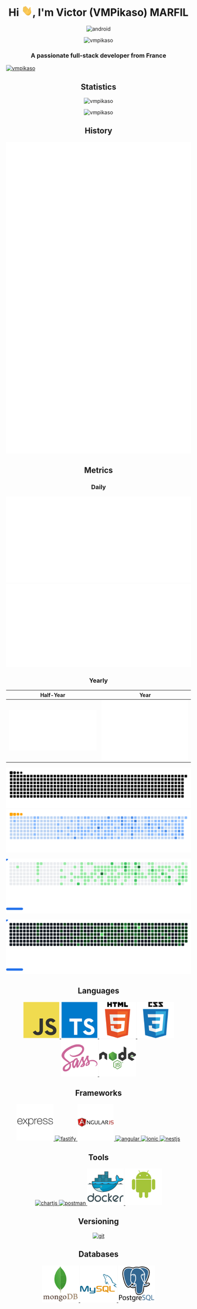 <h1 align="center">Hi <img src="https://raw.githubusercontent.com/vmpikaso/vmpikaso/main/wave.gif" width="30px" height="30px" />, I'm Victor (VMPikaso) MARFIL</h1>
<p align="center"><img src="https://github.com/vmpikaso.png" alt="android" width="250" height="250"/>
</p>
<p align="center"> <img src="https://komarev.com/ghpvc/?username=vmpikaso&label=Profile%20views&color=0e75b6&style=flat" alt="vmpikaso" /> </p>

<h3 align="center">A passionate full-stack developer from France</h3>

<p align="left"> <a href="https://github.com/ryo-ma/github-profile-trophy"><img src="https://github-profile-trophy.vercel.app/?username=vmpikaso&theme=dracula" alt="vmpikaso" /></a> </p>

 <h2 align="center">Statistics</h2>

<p align="center"><img src="https://github-readme-stats.vercel.app/api?username=vmpikaso&show_icons=true&locale=fr" alt="vmpikaso" /></p>

<p align="center"><img src="https://github-readme-stats.vercel.app/api/top-langs?username=vmpikaso&show_icons=true&locale=fr" alt="vmpikaso"/></p>

<h2 align="center">History</h2>
<p align="center">

![Yearly History](https://raw.githubusercontent.com/vmpikaso/vmpikaso/github-metrics-yearly/metrics.plugin.calendar.full.svg)

</p>
<h2 align="center">Metrics</h2>
<h3 align="center">Daily</h3>
<p align="center">

![Daily Metrics](https://raw.githubusercontent.com/vmpikaso/vmpikaso/github-metrics-daily/github-metrics.svg)
![Daily Achievements](https://raw.githubusercontent.com/vmpikaso/vmpikaso/github-metrics-daily/metrics.plugin.achievements.compact.svg)

</p>

<h3 align="center">Yearly</h3>
<p align="center">

|                                                              Half-Year                                                               |                                                                 Year                                                                 |
| :----------------------------------------------------------------------------------------------------------------------------------: | :----------------------------------------------------------------------------------------------------------------------------------: |
| ![Yearly Metrics](https://raw.githubusercontent.com/vmpikaso/vmpikaso/github-metrics-yearly/metrics.plugin.isocalendar.halfyear.svg) | ![Yearly Metrics](https://raw.githubusercontent.com/vmpikaso/vmpikaso/github-metrics-yearly/metrics.plugin.isocalendar.fullyear.svg) |

</p>
<p align="center">
  <picture>
    <source media="(prefers-color-scheme: dark)" srcset="https://raw.githubusercontent.com/vmpikaso/vmpikaso/github-metrics-manual/github-contribution-grid-snake-dark.svg" />
    <source media="(prefers-color-scheme: light)" srcset="https://raw.githubusercontent.com/vmpikaso/vmpikaso/github-metrics-manual/github-contribution-grid-snake.svg" />
    <img alt="github-snake" src="https://raw.githubusercontent.com/vmpikaso/vmpikaso/github-metrics-manual/github-contribution-grid-snake.svg" />
  </picture>
  <img src="https://raw.githubusercontent.com/vmpikaso/vmpikaso/github-metrics-manual/github-contribution-grid-snake.gif" alt="vmpikaso" />
</p>
<p align="center">
  <picture>
    <source media="(prefers-color-scheme: dark)" srcset="ihttps://raw.githubusercontent.com/vmpikaso/vmpikaso/main/images/breakout-light.svg" />
    <source media="(prefers-color-scheme: light)" srcset="https://raw.githubusercontent.com/vmpikaso/vmpikaso/main/images/breakout-dark.svg" />
    <img alt="Breakout Game" src="https://raw.githubusercontent.com/vmpikaso/vmpikaso/main/images/breakout-light.svg" />
  </picture>
</p>
<p align="center">
  <picture>
    <source media="(prefers-color-scheme: dark)" srcset="ihttps://raw.githubusercontent.com/vmpikaso/vmpikaso/main/images/breakout-dark.svg" />
    <source media="(prefers-color-scheme: light)" srcset="https://raw.githubusercontent.com/vmpikaso/vmpikaso/main/images/breakout-light.svg" />
    <img alt="Breakout Game" src="https://raw.githubusercontent.com/vmpikaso/vmpikaso/main/images/breakout-dark.svg" />
  </picture>
</p>
<h2 align="center">Languages</h2>
<section align="center" >
<a href="https://developer.mozilla.org/en-US/docs/Web/JavaScript" target="_blank" rel="noreferrer"> <img src="https://raw.githubusercontent.com/devicons/devicon/master/icons/javascript/javascript-original.svg" alt="javascript" width="100" height="100"/> </a>
<a href="https://www.typescriptlang.org/" target="_blank" rel="noreferrer"> <img src="https://raw.githubusercontent.com/devicons/devicon/master/icons/typescript/typescript-original.svg" alt="typescript" width="100" height="100"/> </a>
<a href="https://www.w3.org/html/" target="_blank" rel="noreferrer"> <img src="https://raw.githubusercontent.com/devicons/devicon/master/icons/html5/html5-original-wordmark.svg" alt="html5" width="100" height="100"/> </a>
<a href="https://www.w3schools.com/css/" target="_blank" rel="noreferrer"> <img src="https://raw.githubusercontent.com/devicons/devicon/master/icons/css3/css3-original-wordmark.svg" alt="css3" width="100" height="100"/> </a>
<a href="https://sass-lang.com" target="_blank" rel="noreferrer"> <img src="https://raw.githubusercontent.com/devicons/devicon/master/icons/sass/sass-original.svg" alt="sass" width="100" height="100"/> </a>
<a href="https://nodejs.org" target="_blank" rel="noreferrer"> <img src="https://raw.githubusercontent.com/devicons/devicon/master/icons/nodejs/nodejs-original-wordmark.svg" alt="nodejs" width="100" height="100"/> </a>
</section>
<h2 align="center">Frameworks</h2>
<section align="center">
 <a href="https://expressjs.com" target="_blank" rel="noreferrer"> <img src="https://raw.githubusercontent.com/devicons/devicon/master/icons/express/express-original-wordmark.svg" alt="express" width="100" height="100"/> </a> 
 <a href="https://fastify.dev/" target="_blank" rel="noreferrer"> <img src="https://fastify.dev/img/logos/fastify-white.svg" alt="fastify" width="100" height="100"/> </a> 
<a href="https://angular.io" target="_blank" rel="noreferrer"> <img src="https://raw.githubusercontent.com/devicons/devicon/master/icons/angularjs/angularjs-original-wordmark.svg" alt="angularjs" width="100" height="100"/> </a>
 <a href="https://angular.io" target="_blank" rel="noreferrer"> <img src="https://angular.io/assets/images/logos/angular/angular.svg" alt="angular" width="100" height="100"/> </a>
  <a href="https://ionicframework.com" target="_blank" rel="noreferrer"> <img src="https://upload.wikimedia.org/wikipedia/commons/d/d1/Ionic_Logo.svg" alt="ionic" width="100" height="100"/> </a> 
  <a href="https://nestjs.com/" target="_blank" rel="noreferrer"> <img src="https://nestjs.com/logo-small-gradient.d792062c.svg" alt="nestjs" width="100" height="100"/> </a>
</section>

<h2 align="center">Tools</h2>
<section align="center">
 <a href="https://www.chartjs.org" target="_blank" rel="noreferrer"> <img src="https://www.chartjs.org/media/logo-title.svg" alt="chartjs" width="100" height="100"/> </a> 
 <a href="https://postman.com" target="_blank" rel="noreferrer"> <img src="https://voyager.postman.com/logo/postman-logo-icon-orange.svg" alt="postman" width="100" height="100"/> </a>  
  <a href="https://www.docker.com/" target="_blank" rel="noreferrer"> <img src="https://raw.githubusercontent.com/devicons/devicon/master/icons/docker/docker-original-wordmark.svg" alt="docker" width="100" height="100"/> </a>
 <a href="https://developer.android.com" target="_blank" rel="noreferrer"> <img src="https://raw.githubusercontent.com/devicons/devicon/master/icons/android/android-original-wordmark.svg" alt="android" width="100" height="100"/> </a>
</section>

 <h2 align="center">Versioning</h2>
 <section align="center">
<a href="https://git-scm.com/" target="_blank" rel="noreferrer"> <img src="https://www.vectorlogo.zone/logos/git-scm/git-scm-icon.svg" alt="git" width="100" height="100"/> </a>
</section>

 <h2 align="center">Databases</h2>
<section align="center">
<a href="https://www.mongodb.com/" target="_blank" rel="noreferrer"> <img src="https://raw.githubusercontent.com/devicons/devicon/master/icons/mongodb/mongodb-original-wordmark.svg" alt="mongodb" width="100" height="100"/> </a> <a href="https://www.mysql.com/" target="_blank" rel="noreferrer"> <img src="https://raw.githubusercontent.com/devicons/devicon/master/icons/mysql/mysql-original-wordmark.svg" alt="mysql" width="100" height="100"/> </a>
<a href="https://www.postgresql.org" target="_blank" rel="noreferrer"> <img src="https://raw.githubusercontent.com/devicons/devicon/master/icons/postgresql/postgresql-original-wordmark.svg" alt="postgresql" width="100" height="100"/> </a>
</section>
